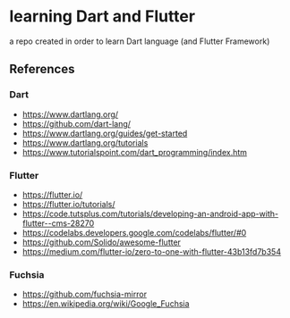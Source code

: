 learning Dart and Flutter
=========================
a repo created in order to learn Dart language (and Flutter Framework)

References
----------

### Dart
- https://www.dartlang.org/
- https://github.com/dart-lang/
- https://www.dartlang.org/guides/get-started
- https://www.dartlang.org/tutorials
- https://www.tutorialspoint.com/dart_programming/index.htm

### Flutter
- https://flutter.io/
- https://flutter.io/tutorials/
- https://code.tutsplus.com/tutorials/developing-an-android-app-with-flutter--cms-28270
- https://codelabs.developers.google.com/codelabs/flutter/#0
- https://github.com/Solido/awesome-flutter
- https://medium.com/flutter-io/zero-to-one-with-flutter-43b13fd7b354

### Fuchsia
- https://github.com/fuchsia-mirror
- https://en.wikipedia.org/wiki/Google_Fuchsia
